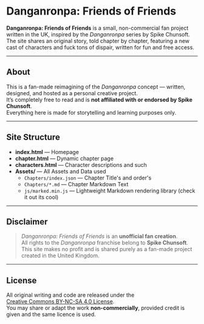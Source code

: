 # Danganronpa: Friends of Friends

**Danganronpa: Friends of Friends** is a small, non-commercial fan project written in the UK, inspired by the *Danganronpa* series by Spike Chunsoft.  
The site shares an original story, told chapter by chapter, featuring a new cast of characters and fuck tons of dispair, written for fun and free access.

---

## About
This is a fan-made reimagining of the *Danganronpa* concept — written, designed, and hosted as a personal creative project.  
It’s completely free to read and is **not affiliated with or endorsed by Spike Chunsoft**.  
Everything here is made for storytelling and learning purposes only.

---

## Site Structure
- **index.html** — Homepage
- **chapter.html** — Dynamic chapter page 
- **characters.html** — Character descriptions and such
- **Assets/** — All Assets and Data used
  - `Chapters/index.json` — Chapter Title's and order's
  - `Chapters/*.md` — Chapter Markdown Text
  - `js/marked.min.js` — Lightweight Markdown rendering library (check it out its cool)    

---

## Disclaimer
> *Danganronpa: Friends of Friends* is an **unofficial fan creation**.  
> All rights to the *Danganronpa* franchise belong to **Spike Chunsoft**.  
> This site makes no profit and is shared purely as a fan-made project created in the United Kingdom.

---

## License
All original writing and code are released under the  
[Creative Commons BY-NC-SA 4.0 License](https://creativecommons.org/licenses/by-nc-sa/4.0/).  
You may share or adapt the work **non-commercially**, provided credit is given and the same licence is used.
